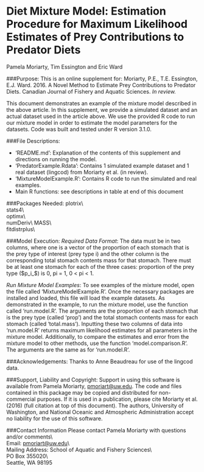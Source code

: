 # Diet Mixture Model: Estimation Procedure for Maximum Likelihood Estimates of Prey Contributions to Predator Diets

Pamela Moriarty, Tim Essington and Eric Ward

###Purpose:
This is an online supplement for:
 Moriarty, P.E., T.E. Essington, E.J. Ward. 2016. A Novel Method to Estimate Prey Contributions to Predator Diets. Canadian Journal of Fishery and Aquatic Sciences. *In review.* 

This document demonstrates an example of the mixture model described in the above article. In this supplement, we provide a simulated dataset and an actual dataset used in the article above. We use the provided R code to run our mixture model in order to estimate the model parameters for the datasets. Code was built and tested under R version 3.1.0.

###File Descriptions:
- ‘README.md’: Explanation of the contents of this supplement and directions on running the model.
- ‘PredatorExample.Rdata’: Contains 1 simulated example dataset and 1 real dataset (lingcod) from Moriarty et al. (in review). 
- ‘MixtureModelExample.R’: Contains R code to run the simulated and real examples.
- Main R functions: see descriptions in table at end of this document

###Packages Needed:
plotrix\  
stats4\  
optimx\  
numDeriv\ 
MASS\  
fitdistrplus\  

###Model Execution:
*Required Data Format*: The data must be in two columns, where one is a vector of the proportion of each stomach that is the prey type of interest (prey type i) and the other column is the corresponding total stomach contents mass for that stomach. There must be at least one stomach for each of the three cases: proportion of the prey type ($p_i_$) is 0, pi = 1, 0 < pi < 1. 

*Run Mixture Model Examples*: 
To see examples of the mixture model, open the file called ‘MixtureModelExample.R’. Once the necessary packages are installed and loaded, this file will load the example datasets. As demonstrated in the example, to run the mixture model, use the function called ‘run.model.R’. The arguments are the proportion of each stomach that is the prey type (called ‘prop’) and the total stomach contents mass for each stomach (called ‘total.mass’). Inputting these two columns of data into ‘run.model.R’ returns maximum likelihood estimates for all parameters in the mixture model. 
Additionally, to compare the estimates and error from the mixture model to other methods, use the function ‘model.comparison.R’. The arguments are the same as for ‘run.model.R’. 

###Acknowledgements:
Thanks to Anne Beaudreau for use of the lingcod data. 

###Support, Liability and Copyright: 
Support in using this software is available from Pamela Moriarty, pmoriart@uw.edu. The code and files contained in this package may be copied and distributed for non-commercial purposes. If it is used in a publication, please cite Moriarty et al. (2016) (full citation at top of this document).  The authors, University of Washington, and National Oceanic and Atmospheric Administration accept no liability for the use of this software.  

###Contact Information
Please contact Pamela Moriarty with questions and/or comments\   
Email: pmoriart@uw.edu\  
Mailing Address: School of Aquatic and Fishery Sciences\  
                PO Box 355020\  
                Seattle, WA 98195  
